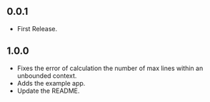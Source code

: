 ## 0.0.1
* First Release.

## 1.0.0
* Fixes the error of calculation the number of max lines within an unbounded context.
* Adds the example app.
* Update the README.